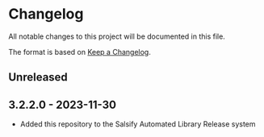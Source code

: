 # Changelog

All notable changes to this project will be documented in this file.

The format is based on [Keep a Changelog](http://keepachangelog.com/en/1.0.0/).

## Unreleased

## 3.2.2.0 - 2023-11-30
- Added this repository to the Salsify Automated Library Release system